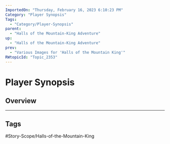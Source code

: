 ```yaml
---
ImportedOn: "Thursday, February 16, 2023 6:10:23 PM"
Category: "Player Synopsis"
Tags:
  - "Category/Player-Synopsis"
parent:
  - "Halls of the Mountain-King Adventure"
up:
  - "Halls of the Mountain-King Adventure"
prev:
  - "Various Images for 'Halls of the Mountain King'"
RWtopicId: "Topic_2353"
---
```

# Player Synopsis
## Overview

---
## Tags
#Story-Scope/Halls-of-the-Mountain-King


